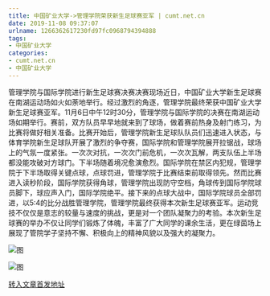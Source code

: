 ```yaml
---
title: 中国矿业大学->管理学院荣获新生足球赛亚军 | cumt.net.cn
date: 2019-11-08 09:37:07
urlname: 1266362617230fd97fc0968794394888
tags: 
- 中国矿业大学
categories:
- cumt.net.cn
- 中国矿业大学
---
```

管理学院与国际学院进行新生足球赛决赛决赛现场近日，中国矿业大学新生足球赛在南湖运动场如火如荼地举行。经过激烈的角逐，管理学院最终荣获中国矿业大学新生足球赛亚军。11月6日中午12时30分，管理学院与国际学院的决赛在南湖运动场如期举行。赛前，双方队员早早地就来到了球场，做着赛前热身及射门练习，为比赛将做好相关准备。比赛开始后，管理学院新生足球队队员们迅速进入状态，与体育学院新生足球队开展了激烈的争夺赛，国际学院和管理学院展开拉锯战，球场上的气氛一度紧张。一次次对抗，一次次门前危机，一次次瓦解，两支队伍上半场都没能攻破对方球门。下半场随着境况愈演愈烈。国际学院在禁区内犯规，管理学院于下半场取得关键点球，点球罚进，管理学院于比赛结束前取得领先。然而比赛进入读秒阶段，国际学院获得角球，管理学院出现防守空档，角球传到国际学院球员脚下，球应声入门，国际学院绝平。接下来的点球大战中，国际学院球员全部罚进，以5:4的比分战胜管理学院，管理学院最终获得本次新生足球赛亚军。运动竞技不仅仅是意志的较量与速度的挑战，更是对一个团队凝聚力的考验。本次新生足球赛的举办不仅让同学们锻炼了体魄，丰富了广大同学的课余生活，更在绿茵场上展现了管院学子坚持不懈、积极向上的精神风貌以及强大的凝聚力。

![图](http://xwzx.cumt.edu.cn/_upload/article/images/8d/e7/f20738504162b5f68639b3222f57/5c11af9a-cbe7-4a76-ac01-cdb8c2f2de08.jpg)

![图](http://xwzx.cumt.edu.cn/_upload/article/images/8d/e7/f20738504162b5f68639b3222f57/faace5f9-5e26-4c7b-a816-769129d20cd6.jpg)

[转入文章首发地址](http://xwzx.cumt.edu.cn/5f/43/c523a548675/page.htm)